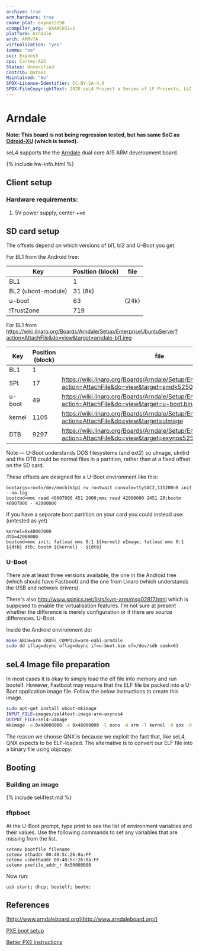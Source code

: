 ```yaml
---
archive: true
arm_hardware: true
cmake_plat: exynos5250
xcompiler_arg: -DAARCH32=1
platform: Arndale
arch: ARMv7A
virtualization: "yes"
iommu: "no"
soc: Exynos5
cpu: Cortex-A15
Status: Unverified
Contrib: Data61
Maintained: "No"
SPDX-License-Identifier: CC-BY-SA-4.0
SPDX-FileCopyrightText: 2020 seL4 Project a Series of LF Projects, LLC.
---
```


# Arndale

**Note: This board is not being regression tested, but has same SoC as [Odroid-XU](/Hardware/OdroidXU) (which is tested).**

seL4 supports the the [Arndale](http://www.arndaleboard.org/wiki/index.php/Main_Page)
  dual core A15 ARM development board.

{% include hw-info.html %}

## Client setup

### Hardware requirements:
1. 5V power supply, center +ve

## SD card setup
 The offsets depend on which versions of bl1, bl2 and
U-Boot you get.

For BL1 from the Android tree:

|Key|Position (block)|file|
|-|-|-|
|BL1 |1 | |
|BL2 (uboot-module)|31 (8k) | |
|u-boot |63 |(24k) |
|!TrustZone |719 | |

For BL1 from
<https://wiki.linaro.org/Boards/Arndale/Setup/EnterpriseUbuntuServer?action=AttachFile&do=view&target=arndale-bl1.img>


|Key|Position (block)|file|
|-|-|-|
|BL1 |1 | |
|SPL |17|<https://wiki.linaro.org/Boards/Arndale/Setup/EnterpriseUbuntuServer?action=AttachFile&do=view&target=smdk5250-spl.bin>|
|u-boot |49|<https://wiki.linaro.org/Boards/Arndale/Setup/EnterpriseUbuntuServer?action=AttachFile&do=view&target=u-boot.binu-boot.bin> (24k) |
|kernel |1105|<https://wiki.linaro.org/Boards/Arndale/Setup/EnterpriseUbuntuServer?action=AttachFile&do=view&target=uImage>|
|DTB |9297|<https://wiki.linaro.org/Boards/Arndale/Setup/EnterpriseUbuntuServer?action=AttachFile&do=view&target=exynos5250-arndale.dtb>|

Note — U-Boot understands DOS filesystems (and ext2) so uImage, uInitrd
and the DTB could be normal files in a partition, rather than at a fixed
offset on the SD card.

These offsets are designed for a U-Boot environment like this:
```
bootargs=root=/dev/mmcblk1p1 rw rootwait console=ttySAC2,115200n8 init --no-log
bootcmd=mmc read 40007000 451 2000;mmc read 42000000 2451 20;bootm 40007000 - 42000000
```

If you have a separate boot partition on your card you could instead
use: (untested as yet)
```
kernel=0x40007000
dtb=42000000
bootcmd=mmc init; fatload mmc 0:1 ${kernel} uImage; fatload mmc 0:1 ${dtb} dtb; bootm ${kernel} - ${dtb}
```

### U-Boot
 There are at least three versions available, the one in
the Android tree (which should have Fastboot) and the one from Linaro
(which understands the USB and network drivers).

There's also <http://www.spinics.net/lists/kvm-arm/msg02817.html> which
is supposed to enable the virtualisation features. I'm not sure at
present whether the difference is merely configuration or if there are
source differences. U-Boot.

Inside the Android environment do:
```bash
make ARCH=arm CROSS_COMPILE=arm-eabi-arndale
sudo dd iflag=dsync oflag=dsync if=u-boot.bin of=/dev/sdb seek=63
```

## seL4 Image file preparation
 In most cases it is okay to simply
load the elf file into memory and run bootelf. However, Fastboot may
require that the ELF file be packed into a U-Boot application image
file. Follow the below instructions to create this image.
```bash
sudo apt-get install uboot-mkimage
INPUT_FILE=images/sel4test-image-arm-exynos4
OUTPUT_FILE=sel4-uImage
mkimage -a 0x48000000 -e 0x48000000 -C none -A arm -T kernel -O qnx -d $INPUT_FILE $OUTPUT_FILE
```

The reason we choose QNX is because we exploit the fact that, like seL4,
QNX expects to be ELF-loaded. The alternative is to convert our ELF file
into a binary file using objcopy.

## Booting

### Building an image

{% include sel4test.md %}

<!--
### From SD card

\<TODO>

### Fastboot
\<TODO> Currently not working...
-->

### tftpboot
 At the U-Boot prompt, type print to see the list of
environment variables and their values. Use the following commands to
set any variables that are missing from the list.
```
setenv bootfile filename
setenv ethaddr 00:40:5c:26:0a:FF
setenv usbethaddr 00:40:5c:26:0a:FF
setenv pxefile_addr_r 0x50000000
```

Now run:

```
usb start; dhcp; bootelf; bootm;
```

## References

[http://www.arndaleboard.org](http://www.arndaleboard.org/)

[PXE boot
setup](https://wiki.linaro.org/Boards/Arndale/Setup/PXEBoot)

[Better PXE
instructions](https://wiki.kubuntu.org/ARM/QA/ArndaleBoard)
